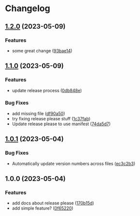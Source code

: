 # Changelog

## [1.2.0](https://github.com/christopherhex/gh-actions-playground/compare/v1.1.0...v1.2.0) (2023-05-09)


### Features

* some great change ([93bae14](https://github.com/christopherhex/gh-actions-playground/commit/93bae14d2aba0b0ac50afe25f0d9f1cc0b65eb7b))

## [1.1.0](https://github.com/christopherhex/gh-actions-playground/compare/v1.0.1...v1.1.0) (2023-05-09)


### Features

* update release process ([0db848e](https://github.com/christopherhex/gh-actions-playground/commit/0db848e1b9d1a8df932f58b684d0b6b09bf4a9d2))


### Bug Fixes

* add missing file ([df90a50](https://github.com/christopherhex/gh-actions-playground/commit/df90a50bb8f27d94c0568a439fe70535d0a8944d))
* try fixing release please stuff ([1c37fab](https://github.com/christopherhex/gh-actions-playground/commit/1c37fab53d78f708344a1325e3cf30c2be9f7ba7))
* Update release please to use manifest ([74da5d7](https://github.com/christopherhex/gh-actions-playground/commit/74da5d7d307148fe88014a0e9c88969b0e6d8038))

## [1.0.1](https://github.com/christopherhex/gh-actions-playground/compare/v1.0.0...v1.0.1) (2023-05-04)


### Bug Fixes

* Automatically update version numbers across files ([ec3c2b3](https://github.com/christopherhex/gh-actions-playground/commit/ec3c2b328baf2a658646a7923de2de683ae3a61c))

## 1.0.0 (2023-05-04)


### Features

* add docs about release please ([170b15d](https://github.com/christopherhex/gh-actions-playground/commit/170b15d1d8ce9069ec29bb56867c2a0c8822b8a1))
* add simple feature? ([0f65220](https://github.com/christopherhex/gh-actions-playground/commit/0f652206a07e8b69ce18e53098d5d50bd330e04a))
